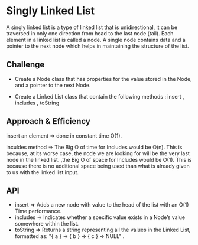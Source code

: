 # Singly Linked List

A singly linked list is a type of linked list that is unidirectional, it can be traversed in only one direction from head to the last node (tail). Each element in a linked list is called a node. A single node contains data and a pointer to the next node which helps in maintaining the structure of the list.

## Challenge
 - Create a Node class that has properties for the value stored in the Node, and a pointer to the next Node.

 - Create a Linked List class that contain the following methods :
insert , includes , toString 

 
## Approach & Efficiency

 insert an element => done in constant time O(1).
 
 inculdes method => The Big O of time for Includes would be O(n). This is because, at its worse case, the node we are looking for will be the very last node in the linked list. ,the Big O of space for Includes would be O(1). This is because there is no additional space being used than what is already given to us with the linked list input.

 


## API
 - insert => Adds a new node with value to the head of the list with an O(1) Time performance.
 - includes => Indicates whether a specific value exists in  a Node’s value somewhere within the list.
 - toString => Returns a string representing all the values in the Linked List, formatted as: "{ a } -> { b } -> { c } -> NULL" .
